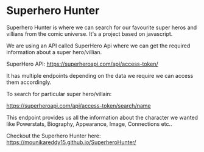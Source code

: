 # Superhero Hunter

Superhero Hunter is where we can search for our favourite super heros and villians from the comic universe. It's a project based on javascript.

We are using an API called SuperHero Api where we can get the required information about a super hero/villian.

SuperHero API: https://superheroapi.com/api/access-token/

It has multiple endpoints depending on the data we require we can access them accordingly.

To search for particular super hero/villain:

https://superheroapi.com/api/access-token/search/name

This endpoint provides us all the information about the character we wanted like Powerstats, Biography, Appearance,
Image, Connections etc..

Checkout the Superhero Hunter here:
https://mounikareddy15.github.io/SuperheroHunter/